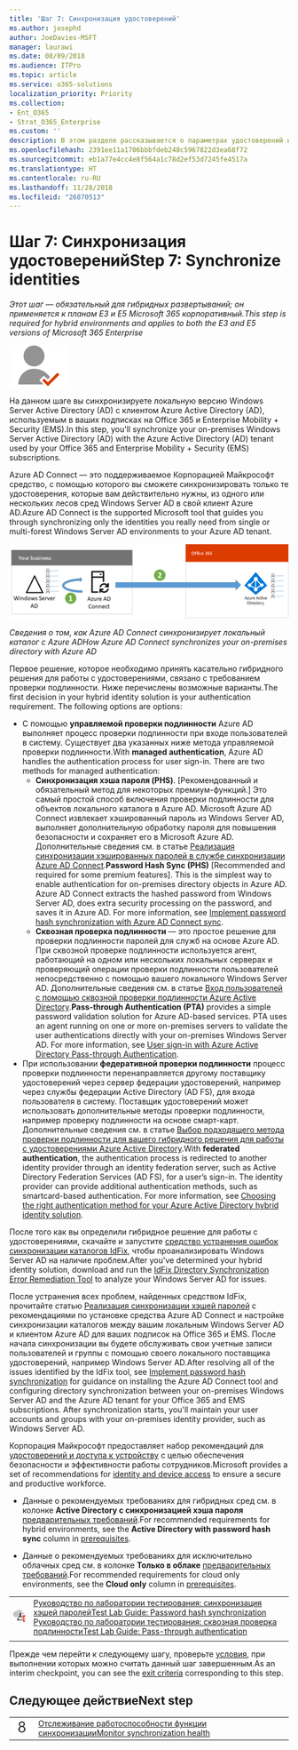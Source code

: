 ```yaml
---
title: 'Шаг 7: Синхронизация удостоверений'
ms.author: josephd
author: JoeDavies-MSFT
manager: laurawi
ms.date: 08/09/2018
ms.audience: ITPro
ms.topic: article
ms.service: o365-solutions
localization_priority: Priority
ms.collection:
- Ent_O365
- Strat_O365_Enterprise
ms.custom: ''
description: В этом разделе рассказывается о параметрах удостоверений и настройке Azure AD Connect для синхронизации локального Windows Server AD с Azure AD.
ms.openlocfilehash: 2391ee11a1706bbbfdeb248c5967822d3ea68f72
ms.sourcegitcommit: eb1a77e4cc4e8f564a1c78d2ef53d7245fe4517a
ms.translationtype: HT
ms.contentlocale: ru-RU
ms.lasthandoff: 11/28/2018
ms.locfileid: "26870513"
---
```

# <a name="step-7-synchronize-identities"></a><span data-ttu-id="7e155-103">Шаг 7: Синхронизация удостоверений</span><span class="sxs-lookup"><span data-stu-id="7e155-103">Step 7: Synchronize identities</span></span>

<span data-ttu-id="7e155-104">*Этот шаг — обязательный для гибридных развертываний; он применяется к планам E3 и E5 Microsoft 365 корпоративный.*</span><span class="sxs-lookup"><span data-stu-id="7e155-104">*This step is required for hybrid environments and applies to both the E3 and E5 versions of Microsoft 365 Enterprise*</span></span>

![](./media/deploy-foundation-infrastructure/identity_icon-small.png)

<span data-ttu-id="7e155-105">На данном шаге вы синхронизируете локальную версию Windows Server Active Directory (AD) с клиентом Azure Active Directory (AD), используемым в ваших подписках на Office 365 и Enterprise Mobility + Security (EMS).</span><span class="sxs-lookup"><span data-stu-id="7e155-105">In this step, you'll synchronize your on-premises Windows Server Active Directory (AD) with the Azure Active Directory (AD) tenant used by your Office 365 and Enterprise Mobility + Security (EMS) subscriptions.</span></span>

<span data-ttu-id="7e155-106">Azure AD Connect — это поддерживаемое Корпорацией Майкрософт средство, с помощью которого вы сможете синхронизировать только те удостоверения, которые вам действительно нужны, из одного или нескольких лесов сред Windows Server AD в свой клиент Azure AD.</span><span class="sxs-lookup"><span data-stu-id="7e155-106">Azure AD Connect is the supported Microsoft tool that guides you through synchronizing only the identities you really need from single or multi-forest Windows Server AD environments to your Azure AD tenant.</span></span>

![Сведения о том, как Azure AD Connect синхронизирует локальный каталог с Azure AD](./media/identity-azure-ad-connect/azure-ad-connect.png)

<span data-ttu-id="7e155-108">*Сведения о том, как Azure AD Connect синхронизирует локальный каталог с Azure AD*</span><span class="sxs-lookup"><span data-stu-id="7e155-108">*How Azure AD Connect synchronizes your on-premises directory with Azure AD*</span></span>

<span data-ttu-id="7e155-p101">Первое решение, которое необходимо принять касательно гибридного решения для работы с удостоверениями, связано с требованием проверки подлинности. Ниже перечислены возможные варианты.</span><span class="sxs-lookup"><span data-stu-id="7e155-p101">The first decision in your hybrid identity solution is your authentication requirement. The following options are options:</span></span>

- <span data-ttu-id="7e155-p102">С помощью **управляемой проверки подлинности** Azure AD выполняет процесс проверки подлинности при входе пользователей в систему. Существует два указанных ниже метода управляемой проверки подлинности.</span><span class="sxs-lookup"><span data-stu-id="7e155-p102">With **managed authentication**, Azure AD handles the authentication process for user sign-in. There are two methods for managed authentication:</span></span> 
    - <span data-ttu-id="7e155-p103">**Синхронизация хэша пароля (PHS)**. [Рекомендованный и обязательный метод для некоторых премиум-функций.] Это самый простой способ включения проверки подлинности для объектов локального каталога в Azure AD. Microsoft Azure AD Connect извлекает хэшированный пароль из Windows Server AD, выполняет дополнительную обработку пароля для повышения безопасности и сохраняет его в Microsoft Azure AD. Дополнительные сведения см. в статье [Реализация синхронизации хэшированных паролей в службе синхронизации Azure AD Connect](https://docs.microsoft.com/azure/active-directory/connect/active-directory-aadconnectsync-implement-password-synchronization).</span><span class="sxs-lookup"><span data-stu-id="7e155-p103">**Password Hash Sync (PHS)** [Recommended and required for some premium features]. This is the simplest way to enable authentication for on-premises directory objects in Azure AD. Azure AD Connect extracts the hashed password from Windows Server AD, does extra security processing on the password, and saves it in Azure AD. For more information, see [Implement password hash synchronization with Azure AD Connect sync](https://docs.microsoft.com/azure/active-directory/connect/active-directory-aadconnectsync-implement-password-synchronization).</span></span>
    - <span data-ttu-id="7e155-p104">**Сквозная проверка подлинности** — это простое решение для проверки подлинности паролей для служб на основе Azure AD. При сквозной проверке подлинности используется агент, работающий на одном или нескольких локальных серверах и проверяющий операции проверки подлинности пользователей непосредственно с помощью вашего локального Windows Server AD. Дополнительные сведения см. в статье [Вход пользователей с помощью сквозной проверки подлинности Azure Active Directory](https://docs.microsoft.com/azure/active-directory/connect/active-directory-aadconnect-pass-through-authentication).</span><span class="sxs-lookup"><span data-stu-id="7e155-p104">**Pass-through Authentication (PTA)** provides a simple password validation solution for Azure AD-based services. PTA uses an agent running on one or more on-premises servers to validate the user authentications directly with your on-premises Windows Server AD. For more information, see [User sign-in with Azure Active Directory Pass-through Authentication](https://docs.microsoft.com/azure/active-directory/connect/active-directory-aadconnect-pass-through-authentication).</span></span>
- <span data-ttu-id="7e155-p105">При использовании **федеративной проверки подлинности** процесс проверки подлинности перенаправляется другому поставщику удостоверений через сервер федерации удостоверений, например через службы федерации Active Directory (AD FS), для входа пользователя в систему. Поставщик удостоверений может использовать дополнительные методы проверки подлинности, например проверку подлинности на основе смарт-карт. Дополнительные сведения см. в статье [Выбор подходящего метода проверки подлинности для вашего гибридного решения для работы с удостоверениями Azure Active Directory](https://docs.microsoft.com/azure/security/azure-ad-choose-authn).</span><span class="sxs-lookup"><span data-stu-id="7e155-p105">With **federated authentication**, the authentication process is redirected to another identity provider through an identity federation server, such as Active Directory Federation Services (AD FS), for a user’s sign-in. The identity provider can provide additional authentication methods, such as smartcard-based authentication. For more information, see [Choosing the right authentication method for your Azure Active Directory hybrid identity solution](https://docs.microsoft.com/azure/security/azure-ad-choose-authn).</span></span>

<span data-ttu-id="7e155-123">После того как вы определили гибридное решение для работы с удостоверениями, скачайте и запустите [средство устранения ошибок синхронизации каталогов IdFix](https://www.microsoft.com/download/details.aspx?id=36832), чтобы проанализировать Windows Server AD на наличие проблем.</span><span class="sxs-lookup"><span data-stu-id="7e155-123">After you've determined your hybrid identity solution, download and run the [IdFix Directory Synchronization Error Remediation Tool](https://www.microsoft.com/download/details.aspx?id=36832) to analyze your Windows Server AD for issues.</span></span>

<span data-ttu-id="7e155-p106">После устранения всех проблем, найденных средством IdFix, прочитайте статью [Реализация синхронизации хэшей паролей](https://docs.microsoft.com/azure/active-directory/connect/active-directory-aadconnectsync-implement-password-hash-synchronization) с рекомендациями по установке средства Azure AD Connect и настройке синхронизации каталогов между вашим локальным Windows Server AD и клиентом Azure AD для ваших подписок на Office 365 и EMS. После начала синхронизации вы будете обслуживать свои учетные записи пользователей и группы с помощью своего локального поставщика удостоверений, например Windows Server AD.</span><span class="sxs-lookup"><span data-stu-id="7e155-p106">After resolving all of the issues identified by the IdFix tool, see [Implement password hash synchronization](https://docs.microsoft.com/azure/active-directory/connect/active-directory-aadconnectsync-implement-password-hash-synchronization) for guidance on installing the Azure AD Connect tool and configuring directory synchronization between your on-premises Windows Server AD and the Azure AD tenant for your Office 365 and EMS subscriptions. After synchronization starts, you'll maintain your user accounts and groups with your on-premises identity provider, such as Windows Server AD.</span></span>

<span data-ttu-id="7e155-126">Корпорация Майкрософт предоставляет набор рекомендаций для [удостоверений и доступа к устройству](microsoft-365-policies-configurations.md) с целью обеспечения безопасности и эффективности работы сотрудников.</span><span class="sxs-lookup"><span data-stu-id="7e155-126">Microsoft provides a set of recommendations for [identity and device access](microsoft-365-policies-configurations.md) to ensure a secure and productive workforce.</span></span> 
- <span data-ttu-id="7e155-127">Данные о рекомендуемых требованиях для гибридных сред см. в колонке **Active Directory с синхронизацией хэша пароля** [предварительных требований](identity-access-prerequisites.md#prerequisites).</span><span class="sxs-lookup"><span data-stu-id="7e155-127">For recommended requirements for hybrid environments, see the **Active Directory with password hash sync** column in [prerequisites](identity-access-prerequisites.md#prerequisites).</span></span> 

- <span data-ttu-id="7e155-128">Данные о рекомендуемых требованиях для исключительно облачных сред см. в колонке **Только в облаке** [предварительных требований](identity-access-prerequisites.md#prerequisites).</span><span class="sxs-lookup"><span data-stu-id="7e155-128">For recommended requirements for cloud only environments, see the **Cloud only** column in [prerequisites](identity-access-prerequisites.md#prerequisites).</span></span>

|||
|:-------|:-----|
|![Руководства для лаборатории тестирования для облака Майкрософт](media/m365-enterprise-test-lab-guides/cloud-tlg-icon-small.png)| [<span data-ttu-id="7e155-130">Руководство по лаборатории тестирования: синхронизация хэшей паролей</span><span class="sxs-lookup"><span data-stu-id="7e155-130">Test Lab Guide: Password hash synchronization</span></span>](password-hash-sync-m365-ent-test-environment.md)<br> [<span data-ttu-id="7e155-131">Руководство по лаборатории тестирования: сквозная проверка подлинности</span><span class="sxs-lookup"><span data-stu-id="7e155-131">Test Lab Guide: Pass-through authentication</span></span>](pass-through-auth-m365-ent-test-environment.md) |
|||

<span data-ttu-id="7e155-132">Прежде чем перейти к следующему шагу, проверьте [условия](identity-exit-criteria.md#crit-identity-sync), при выполнении которых можно считать данный шаг завершенным.</span><span class="sxs-lookup"><span data-stu-id="7e155-132">As an interim checkpoint, you can see the [exit criteria](identity-exit-criteria.md#crit-identity-sync) corresponding to this step.</span></span>

## <a name="next-step"></a><span data-ttu-id="7e155-133">Следующее действие</span><span class="sxs-lookup"><span data-stu-id="7e155-133">Next step</span></span>

|||
|:-------|:-----|
|![](./media/stepnumbers/Step8.png)| [<span data-ttu-id="7e155-134">Отслеживание работоспособности функции синхронизации</span><span class="sxs-lookup"><span data-stu-id="7e155-134">Monitor synchronization health</span></span>](identity-azure-ad-connect-health.md) |

